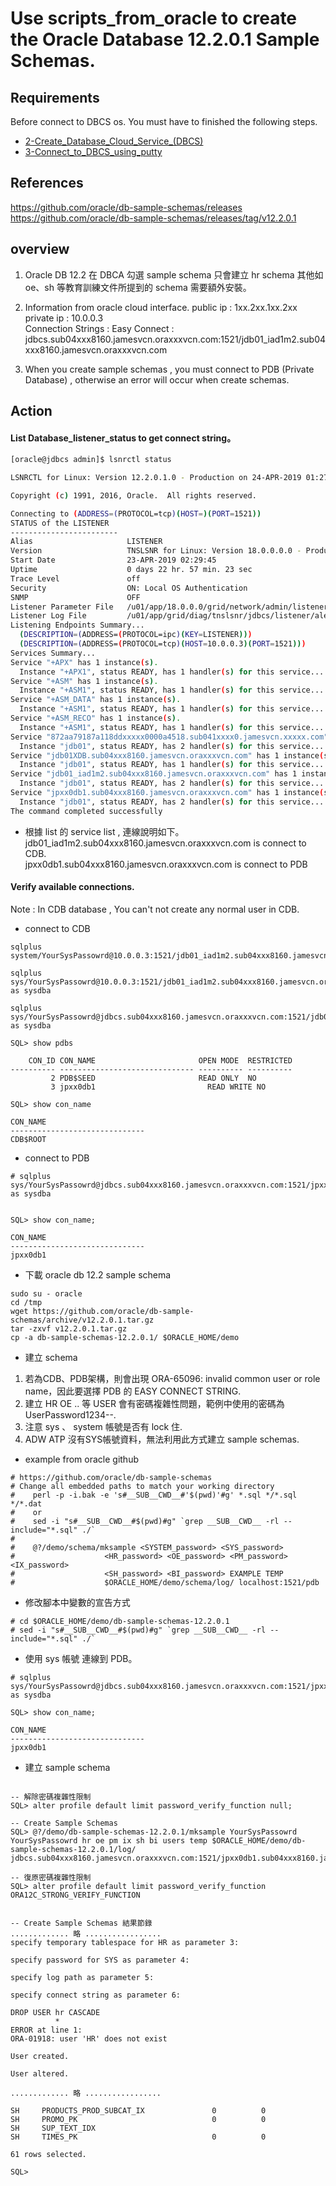 # Use scripts_from_oracle to create the Oracle Database 12.2.0.1 Sample Schemas.

## Requirements  

Before connect to DBCS os. You must have to finished the following steps.
* [2-Create_Database_Cloud_Service_(DBCS)](../2-Create_Database_Cloud_Service_(DBCS))
* [3-Connect_to_DBCS_using_putty](../3-Connect_to_DBCS_using_putty)

## References
https://github.com/oracle/db-sample-schemas/releases
https://github.com/oracle/db-sample-schemas/releases/tag/v12.2.0.1

## overview
1. Oracle DB 12.2 在 DBCA 勾選 sample schema 只會建立 hr schema 其他如 oe、sh 等教育訓練文件所提到的 schema 需要額外安裝。

2. Information from oracle cloud interface.
    public ip : 1xx.2xx.1xx.2xx   
    private ip : 10.0.0.3    
    Connection Strings : Easy Connect :    
    jdbcs.sub04xxx8160.jamesvcn.oraxxxvcn.com:1521/jdb01_iad1m2.sub04xxx8160.jamesvcn.oraxxxvcn.com    

3. When you create sample schemas , you must connect to PDB (Private Database) , otherwise an error will occur when create schemas.

## Action

#### List Database_listener_status to get connect string。
```bash
[oracle@jdbcs admin]$ lsnrctl status

LSNRCTL for Linux: Version 12.2.0.1.0 - Production on 24-APR-2019 01:27:09

Copyright (c) 1991, 2016, Oracle.  All rights reserved.

Connecting to (ADDRESS=(PROTOCOL=tcp)(HOST=)(PORT=1521))
STATUS of the LISTENER
------------------------
Alias                     LISTENER
Version                   TNSLSNR for Linux: Version 18.0.0.0.0 - Production
Start Date                23-APR-2019 02:29:45
Uptime                    0 days 22 hr. 57 min. 23 sec
Trace Level               off
Security                  ON: Local OS Authentication
SNMP                      OFF
Listener Parameter File   /u01/app/18.0.0.0/grid/network/admin/listener.ora
Listener Log File         /u01/app/grid/diag/tnslsnr/jdbcs/listener/alert/log.xml
Listening Endpoints Summary...
  (DESCRIPTION=(ADDRESS=(PROTOCOL=ipc)(KEY=LISTENER)))
  (DESCRIPTION=(ADDRESS=(PROTOCOL=tcp)(HOST=10.0.0.3)(PORT=1521)))
Services Summary...
Service "+APX" has 1 instance(s).
  Instance "+APX1", status READY, has 1 handler(s) for this service...
Service "+ASM" has 1 instance(s).
  Instance "+ASM1", status READY, has 1 handler(s) for this service...
Service "+ASM_DATA" has 1 instance(s).
  Instance "+ASM1", status READY, has 1 handler(s) for this service...
Service "+ASM_RECO" has 1 instance(s).
  Instance "+ASM1", status READY, has 1 handler(s) for this service...
Service "872aa79187a118ddxxxxx0000a4518.sub041xxxx0.jamesvcn.xxxxx.com" has 1 instance(s).
  Instance "jdb01", status READY, has 2 handler(s) for this service...
Service "jdb01XDB.sub04xxx8160.jamesvcn.oraxxxvcn.com" has 1 instance(s).
  Instance "jdb01", status READY, has 1 handler(s) for this service...
Service "jdb01_iad1m2.sub04xxx8160.jamesvcn.oraxxxvcn.com" has 1 instance(s). <= "CDB 連線"
  Instance "jdb01", status READY, has 2 handler(s) for this service...
Service "jpxx0db1.sub04xxx8160.jamesvcn.oraxxxvcn.com" has 1 instance(s).       <= "PDB 連線"
  Instance "jdb01", status READY, has 2 handler(s) for this service...
The command completed successfully
```

* 根據 list 的 service list , 連線說明如下。    
jdb01_iad1m2.sub04xxx8160.jamesvcn.oraxxxvcn.com is connect to CDB.    
jpxx0db1.sub04xxx8160.jamesvcn.oraxxxvcn.com       is connect to PDB    

#### Verify available connections.

Note : In CDB database , You can't not create any normal user in CDB.

* connect to CDB
```
sqlplus system/YourSysPassowrd@10.0.0.3:1521/jdb01_iad1m2.sub04xxx8160.jamesvcn.oraxxxvcn.com

sqlplus sys/YourSysPassowrd@10.0.0.3:1521/jdb01_iad1m2.sub04xxx8160.jamesvcn.oraxxxvcn.com as sysdba

sqlplus sys/YourSysPassowrd@jdbcs.sub04xxx8160.jamesvcn.oraxxxvcn.com:1521/jdb01_iad1m2.sub04xxx8160.jamesvcn.oraxxxvcn.com as sysdba

SQL> show pdbs

    CON_ID CON_NAME                       OPEN MODE  RESTRICTED
---------- ------------------------------ ---------- ----------
         2 PDB$SEED                       READ ONLY  NO
         3 jpxx0db1                         READ WRITE NO

SQL> show con_name

CON_NAME
------------------------------
CDB$ROOT
```

* connect to PDB
```
# sqlplus sys/YourSysPassowrd@jdbcs.sub04xxx8160.jamesvcn.oraxxxvcn.com:1521/jpxx0db1.sub04xxx8160.jamesvcn.oraxxxvcn.com as sysdba


SQL> show con_name;

CON_NAME
------------------------------
jpxx0db1
```

* 下載 oracle db 12.2 sample schema       
```
sudo su - oracle
cd /tmp
wget https://github.com/oracle/db-sample-schemas/archive/v12.2.0.1.tar.gz
tar -zxvf v12.2.0.1.tar.gz
cp -a db-sample-schemas-12.2.0.1/ $ORACLE_HOME/demo
```

*  建立 schema    
1. 若為CDB、PDB架構，則會出現 ORA-65096: invalid common user or role name，因此要選擇 PDB 的 EASY CONNECT STRING.
2. 建立 HR OE .. 等 USER 會有密碼複雜性問題，範例中使用的密碼為 UserPassword1234--.
3. 注意 sys 、 system 帳號是否有 lock 住.
4. ADW ATP 沒有SYS帳號資料，無法利用此方式建立 sample schemas.

* example from oracle github

```
# https://github.com/oracle/db-sample-schemas
# Change all embedded paths to match your working directory
#    perl -p -i.bak -e 's#__SUB__CWD__#'$(pwd)'#g' *.sql */*.sql */*.dat
#    or
#    sed -i "s#__SUB__CWD__#$(pwd)#g" `grep __SUB__CWD__ -rl --include="*.sql" ./`
#
#    @?/demo/schema/mksample <SYSTEM_password> <SYS_password>
#                    <HR_password> <OE_password> <PM_password> <IX_password>
#                    <SH_password> <BI_password> EXAMPLE TEMP
#                    $ORACLE_HOME/demo/schema/log/ localhost:1521/pdb
```

* 修改腳本中變數的宣告方式
```
# cd $ORACLE_HOME/demo/db-sample-schemas-12.2.0.1
# sed -i "s#__SUB__CWD__#$(pwd)#g" `grep __SUB__CWD__ -rl --include="*.sql" ./`
```
* 使用 sys 帳號 連線到 PDB。
```
# sqlplus sys/YourSysPassowrd@jdbcs.sub04xxx8160.jamesvcn.oraxxxvcn.com:1521/jpxx0db1.sub04xxx8160.jamesvcn.oraxxxvcn.com as sysdba

SQL> show con_name;

CON_NAME
------------------------------
jpxx0db1

```

* 建立 sample schema    

```

-- 解除密碼複雜性限制
SQL> alter profile default limit password_verify_function null;

-- Create Sample Schemas
SQL> @?/demo/db-sample-schemas-12.2.0.1/mksample YourSysPassowrd YourSysPassowrd hr oe pm ix sh bi users temp $ORACLE_HOME/demo/db-sample-schemas-12.2.0.1/log/   jdbcs.sub04xxx8160.jamesvcn.oraxxxvcn.com:1521/jpxx0db1.sub04xxx8160.jamesvcn.oraxxxvcn.com

-- 復原密碼複雜性限制
SQL> alter profile default limit password_verify_function ORA12C_STRONG_VERIFY_FUNCTION


-- Create Sample Schemas 結果節錄
............. 略 .................
specify temporary tablespace for HR as parameter 3:

specify password for SYS as parameter 4:

specify log path as parameter 5:

specify connect string as parameter 6:

DROP USER hr CASCADE
          *
ERROR at line 1:
ORA-01918: user 'HR' does not exist

User created.

User altered.

............. 略 .................

SH     PRODUCTS_PROD_SUBCAT_IX               0          0
SH     PROMO_PK                              0          0
SH     SUP_TEXT_IDX
SH     TIMES_PK                              0          0

61 rows selected.

SQL>
```
